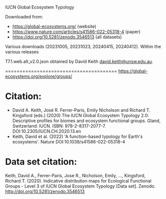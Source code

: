 IUCN Global Ecosystem Typology

Downloaded from:
+  https://global-ecosystems.org/ (website)
+  https://www.nature.com/articles/s41586-022-05318-4 (paper)
+  https://doi.org/10.5281/zenodo.3546513 (all datasets)

Various downloads (20231005, 20231023, 20240415, 20240412).
Within the various releases 

T7.1.web.alt_v2.0.json obtained by David Keith <david.keith@unsw.edu.au>.

=======================================
https://global-ecosystems.org/explore/groups/

Citation:
=========
- David A. Keith, José R. Ferrer-Paris, Emily Nicholson and Richard T. Kingsford (eds.) (2020) The IUCN Global Ecosystem Typology 2.0: Descriptive profiles for biomes and ecosystem functional groups. Gland, Switzerland: IUCN. ISBN: 978-2-8317-2077-7. DOI:10.2305/IUCN.CH.2020.13.en
- Keith, David et al. (2022) 'A function-based typology for Earth's ecosystems'. Nature DOI:10.1038/s41586-022-05318-4

Data set citation:
=================
Keith, David A., Ferrer-Paris, Jose R., Nicholson, Emily, ..., Kingsford, Richard T. (2020). Indicative distribution maps for Ecological Functional Groups - Level 3 of IUCN Global Ecosystem Typology [Data set]. Zenodo. http://doi.org/10.5281/zenodo.3546513
